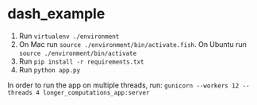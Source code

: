 # dash_example

1. Run `virtualenv ./environment`
2. On Mac run `source ./environment/bin/activate.fish`. On Ubuntu run `source ./environment/bin/activate`
3. Run `pip install -r requirements.txt`
4. Run `python app.py`

In order to run the app on multiple threads, run:
`gunicorn --workers 12 --threads 4 longer_computations_app:server`
